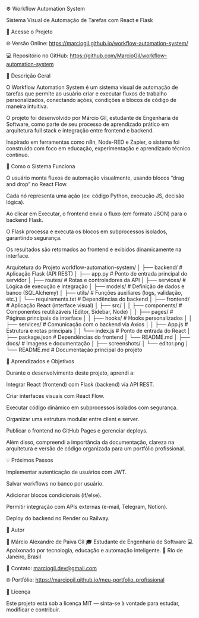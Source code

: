 ⚙️ Workflow Automation System

Sistema Visual de Automação de Tarefas com React e Flask


🔗 Acesse o Projeto

🌐 Versão Online: https://marciogil.github.io/workflow-automation-system/

💻 Repositório no GitHub: https://github.com/MarcioGil/workflow-automation-system

🧭 Descrição Geral

O Workflow Automation System é um sistema visual de automação de tarefas que permite ao usuário criar e executar fluxos de trabalho personalizados, conectando ações, condições e blocos de código de maneira intuitiva.

O projeto foi desenvolvido por Márcio Gil, estudante de Engenharia de Software, como parte de seu processo de aprendizado prático em arquitetura full stack e integração entre frontend e backend.

Inspirado em ferramentas como n8n, Node-RED e Zapier, o sistema foi construído com foco em educação, experimentação e aprendizado técnico contínuo.

🧩 Como o Sistema Funciona

O usuário monta fluxos de automação visualmente, usando blocos “drag and drop” no React Flow.

Cada nó representa uma ação (ex: código Python, execução JS, decisão lógica).

Ao clicar em Executar, o frontend envia o fluxo (em formato JSON) para o backend Flask.

O Flask processa e executa os blocos em subprocessos isolados, garantindo segurança.

Os resultados são retornados ao frontend e exibidos dinamicamente na interface.

Arquitetura do Projeto workflow-automation-system/
│
├── backend/                          # Aplicação Flask (API REST)
│   ├── app.py                        # Ponto de entrada principal do servidor
│   ├── routes/                       # Rotas e controladores da API
│   ├── services/                     # Lógica de execução e integração
│   ├── models/                       # Definição de dados e banco (SQLAlchemy)
│   ├── utils/                        # Funções auxiliares (logs, validação, etc.)
│   └── requirements.txt              # Dependências do backend
│
├── frontend/                         # Aplicação React (interface visual)
│   ├── src/
│   │   ├── components/               # Componentes reutilizáveis (Editor, Sidebar, Node)
│   │   ├── pages/                    # Páginas principais da interface
│   │   ├── hooks/                    # Hooks personalizados
│   │   ├── services/                 # Comunicação com o backend via Axios
│   │   ├── App.js                    # Estrutura e rotas principais
│   │   └── index.js                  # Ponto de entrada do React
│   ├── package.json                  # Dependências do frontend
│   └── README.md
│
├── docs/                             # Imagens e documentação
│   ├── screenshots/
│   └── editor.png
│
└── README.md                         # Documentação principal do projeto



🧠 Aprendizados e Objetivos

Durante o desenvolvimento deste projeto, aprendi a:

Integrar React (frontend) com Flask (backend) via API REST.

Criar interfaces visuais com React Flow.

Executar código dinâmico em subprocessos isolados com segurança.

Organizar uma estrutura modular entre client e server.

Publicar o frontend no GitHub Pages e gerenciar deploys.

Além disso, compreendi a importância da documentação, clareza na arquitetura e versão de código organizada para um portfólio profissional.

💡 Próximos Passos

 Implementar autenticação de usuários com JWT.

 Salvar workflows no banco por usuário.

 Adicionar blocos condicionais (if/else).

 Permitir integração com APIs externas (e-mail, Telegram, Notion).

 Deploy do backend no Render ou Railway.

💬 Autor

👤 Márcio Alexandre de Paiva Gil
🎓 Estudante de Engenharia de Software
💻 Apaixonado por tecnologia, educação e automação inteligente.
📍 Rio de Janeiro, Brasil

📧 Contato: marciogil.dev@gmail.com

🌐 Portfólio: https://marciogil.github.io/meu-portfolio_profissional

📝 Licença

Este projeto está sob a licença MIT — sinta-se à vontade para estudar, modificar e contribuir.